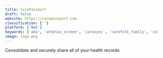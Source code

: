 ```yaml
---
title: CarePassport
draft: false 
website: https://carepassport.com
classification: ['']
platform: ['Web']
keywords: ['ada', 'athelas_screen', 'caresync', 'carefolk_family', 'collectly', 'doctors_report', 'fitmeal', 'mendel_health', 'orderly_health', 'patient_portal_finder', 'picnic_health']
image: logo.png
---
```

Consolidate and securely share all of your health records